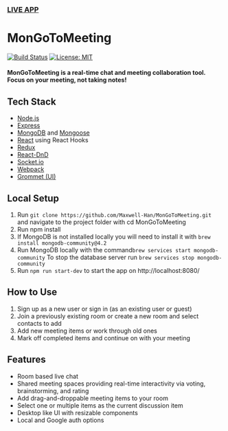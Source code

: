 ### [LIVE APP](https://github.com/Maxwell-Han/MonGoToMeeting)

# MonGoToMeeting
[![Build Status](https://travis-ci.org/Maxwell-Han/MonGoToMeeting.svg?branch=master)](https://travis-ci.org/Maxwell-Han/MonGoToMeeting)
[![License: MIT](https://img.shields.io/badge/License-MIT-blue.svg)](https://opensource.org/licenses/MIT)

#### MonGoToMeeting is a real-time chat and meeting collaboration tool.  Focus on your meeting, not taking notes!

## Tech Stack
- [Node.js](https://nodejs.org/en/)
- [Express](http://expressjs.com/)
- [MongoDB](https://www.mongodb.com/) and [Mongoose](https://mongoosejs.com/)
- [React](https://facebook.github.io/react/) using React Hooks
- [Redux](https://redux.js.org/)
- [React-DnD](https://react-dnd.github.io/react-dnd/about)
- [Socket.io](http://socket.io/)
- [Webpack](https://webpack.js.org/)
- [Grommet (UI)](https://https://v2.grommet.io/)

## Local Setup

1. Run `git clone https://github.com/Maxwell-Han/MonGoToMeeting.git` and navigate to the project folder with cd MonGoToMeeting
2. Run npm install
3. If MongoDB is not installed locally you will need to install it with `brew install mongodb-community@4.2`
4. Run MongoDB locally with the command`brew services start mongodb-community` To stop the database server run `brew services stop mongodb-community`
5. Run `npm run start-dev` to start the app on http://localhost:8080/

## How to Use
1. Sign up as a new user or sign in (as an existing user or guest)
2. Join a previously existing room or create a new room and select contacts to add
3. Add new meeting items or work through old ones
4. Mark off completed items and continue on with your meeting

## Features
- Room based live chat
- Shared meeting spaces providing real-time interactivity via voting, brainstorming, and rating
- Add drag-and-droppable meeting items to your room
- Select one or multiple items as the current discussion item
- Desktop like UI with resizable components
- Local and Google auth options

